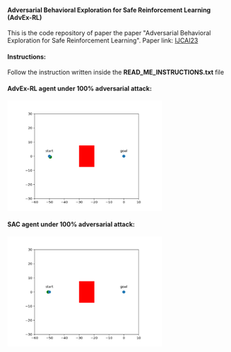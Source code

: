 #### Adversarial Behavioral Exploration for Safe Reinforcement Learning  (AdvEx-RL)
This is the code repository of paper the paper "Adversarial Behavioral Exploration for Safe Reinforcement Learning". Paper link: [IJCAI23](https://www.ijcai.org/proceedings/2023/54)

#### Instructions:
Follow the instruction written inside the **READ_ME_INSTRUCTIONS.txt** file

#### AdvEx-RL agent under 100% adversarial attack:
<img src="rendered_fig.gif" width="350" height="250"/>


#### SAC agent under 100% adversarial attack:
<img src="SAC_rendered_fig.gif" width="350" height="250"/>


